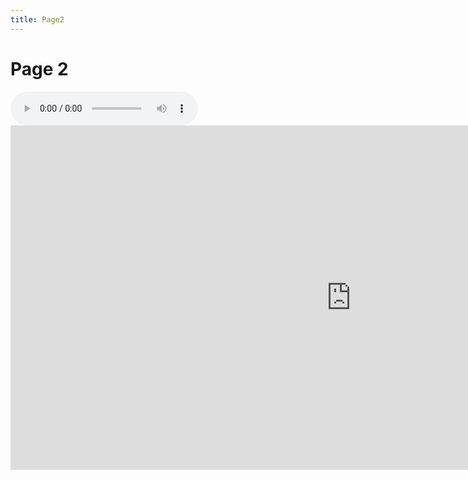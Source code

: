 ```yaml
---
title: Page2
---
```


<h1>Page 2</h1>

<audio controls>
<source src="https://github.com/skinnydini/SML5202-2021-Final/blob/main/audio/Record%20(online-voice-recorder.com).mp3" type="audio/mpeg">
Your browser does not support the audio element.
</audio>

<iframe src="https://h5p.org/h5p/embed/1232947" width="1090" height="551" frameborder="0" allowfullscreen="allowfullscreen" allow="geolocation *; microphone *; camera *; midi *; encrypted-media *" title="Vowel Checker"></iframe><script src="https://h5p.org/sites/all/modules/h5p/library/js/h5p-resizer.js" charset="UTF-8"></script>

